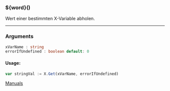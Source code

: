 ﻿### ${word}()
Wert einer bestimmten X-Variable abholen.

----

### Arguments
```ts
xVarName : string
errorIfUndefined : boolean default: 0
```
#### Usage:
```ts
var stringVal := X.Get(xVarName, errorIfUndefined)
```

[Manuals](https://manuals.opacc.ch/docs/doku2401/F-Script/ScriptBlockFunc.X.Get.html)
